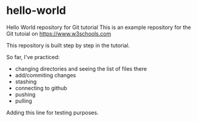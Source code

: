 # hello-world
Hello World repository for Git tutorial
This is an example repository for the Git tutoial on https://www.w3schools.com

This repository is built step by step in the tutorial.

So far, I've practiced:
- changing directories and seeing the list of files there
- add/commiting changes
- stashing
- connecting to github
- pushing
- pulling

Adding this line for testing purposes.
